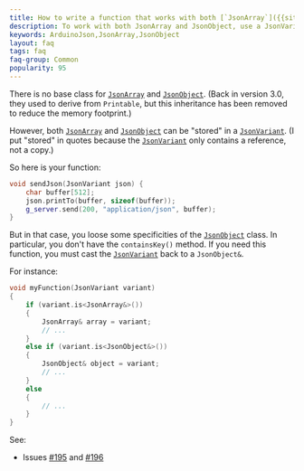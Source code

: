 ```yaml
---
title: How to write a function that works with both [`JsonArray`]({{site.baseurl}}/api/jsonarray/) and [`JsonObject`]({{site.baseurl}}/api/jsonobject/)?
description: To work with both JsonArray and JsonObject, use a JsonVariant
keywords: ArduinoJson,JsonArray,JsonObject
layout: faq
tags: faq
faq-group: Common
popularity: 95
---
```


There is no base class for [`JsonArray`]({{site.baseurl}}/api/jsonarray/) and [`JsonObject`]({{site.baseurl}}/api/jsonobject/).
(Back in version 3.0, they used to derive from `Printable`, but this inheritance has been removed to reduce the memory footprint.)

However, both [`JsonArray`]({{site.baseurl}}/api/jsonarray/) and [`JsonObject`]({{site.baseurl}}/api/jsonobject/) can be "stored" in a [`JsonVariant`]({{site.baseurl}}/api/jsonvariant/). (I put "stored" in quotes because the [`JsonVariant`]({{site.baseurl}}/api/jsonvariant/) only contains a reference, not a copy.)

So here is your function:

```c++
void sendJson(JsonVariant json) {
    char buffer[512];
    json.printTo(buffer, sizeof(buffer));
    g_server.send(200, "application/json", buffer);
}
```

But in that case, you loose some specificities of the [`JsonObject`]({{site.baseurl}}/api/jsonobject/) class.
In particular, you don't have the `containsKey()` method.
If you need this function, you must cast the [`JsonVariant`]({{site.baseurl}}/api/jsonvariant/) back to a `JsonObject&`.

For instance:

```c++
void myFunction(JsonVariant variant)
{
    if (variant.is<JsonArray&>())
    {
        JsonArray& array = variant;
        // ...
    }
    else if (variant.is<JsonObject&>())
    {
        JsonObject& object = variant;
        // ...
    }
    else
    {
        // ...
    }
}
```

See:

* Issues [#195](https://github.com/bblanchon/ArduinoJson/issues/195) and [#196](https://github.com/bblanchon/ArduinoJson/issues/196)
